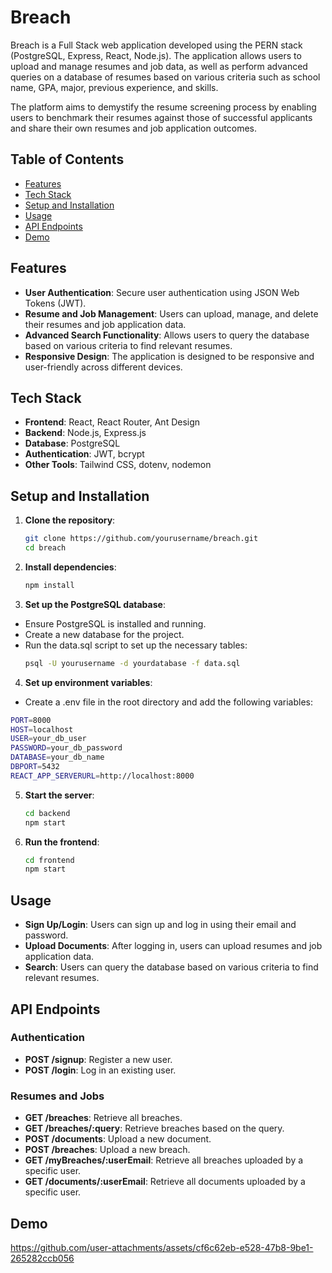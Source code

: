 # Breach

Breach is a Full Stack web application developed using the PERN stack (PostgreSQL, Express, React, Node.js). The application allows users to upload and manage resumes and job data, as well as perform advanced queries on a database of resumes based on various criteria such as school name, GPA, major, previous experience, and skills.

The platform aims to demystify the resume screening process by enabling users to benchmark their resumes against those of successful applicants and share their own resumes and job application outcomes.

## Table of Contents

- [Features](#features)
- [Tech Stack](#tech-stack)
- [Setup and Installation](#setup-and-installation)
- [Usage](#usage)
- [API Endpoints](#api-endpoints)
- [Demo](#demo)

## Features

- **User Authentication**: Secure user authentication using JSON Web Tokens (JWT).
- **Resume and Job Management**: Users can upload, manage, and delete their resumes and job application data.
- **Advanced Search Functionality**: Allows users to query the database based on various criteria to find relevant resumes.
- **Responsive Design**: The application is designed to be responsive and user-friendly across different devices.

## Tech Stack

- **Frontend**: React, React Router, Ant Design
- **Backend**: Node.js, Express.js
- **Database**: PostgreSQL
- **Authentication**: JWT, bcrypt
- **Other Tools**: Tailwind CSS, dotenv, nodemon

## Setup and Installation

1. **Clone the repository**:
   ```bash
   git clone https://github.com/yourusername/breach.git
   cd breach
   ```

2. **Install dependencies**:
    ```bash
   npm install
   ```

3. **Set up the PostgreSQL database**:
- Ensure PostgreSQL is installed and running.
- Create a new database for the project.
- Run the data.sql script to set up the necessary tables:
    ```bash
   psql -U yourusername -d yourdatabase -f data.sql
   ```

4. **Set up environment variables**:
- Create a .env file in the root directory and add the following variables:
```bash
PORT=8000
HOST=localhost
USER=your_db_user
PASSWORD=your_db_password
DATABASE=your_db_name
DBPORT=5432
REACT_APP_SERVERURL=http://localhost:8000
```

5. **Start the server**:
    ```bash
    cd backend
    npm start
    ```

6. **Run the frontend**:
    ```bash
    cd frontend
    npm start
    ```

## Usage
- **Sign Up/Login**: Users can sign up and log in using their email and password.
- **Upload Documents**: After logging in, users can upload resumes and job application data.
- **Search**: Users can query the database based on various criteria to find relevant resumes.

## API Endpoints

### Authentication
- **POST /signup**: Register a new user.
- **POST /login**: Log in an existing user.

### Resumes and Jobs
- **GET /breaches**: Retrieve all breaches.
- **GET /breaches/:query**: Retrieve breaches based on the query.
- **POST /documents**: Upload a new document.
- **POST /breaches**: Upload a new breach.
- **GET /myBreaches/:userEmail**: Retrieve all breaches uploaded by a specific user.
- **GET /documents/:userEmail**: Retrieve all documents uploaded by a specific user.

## Demo
https://github.com/user-attachments/assets/cf6c62eb-e528-47b8-9be1-265282ccb056
